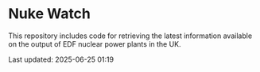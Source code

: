 # Nuke Watch

This repository includes code for retrieving the latest information available on the output of EDF nuclear power plants in the UK.

Last updated: 2025-06-25 01:19